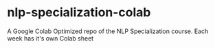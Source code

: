 # nlp-specialization-colab
A Google Colab Optimized repo of the NLP Specialization course. Each week has it's own Colab sheet
